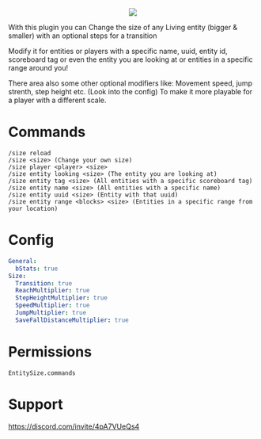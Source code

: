 <div align="center">
  <img src="https://imgur.com/yMuZdvu.gif">
</div>

With this plugin you can
Change the size of any Living entity (bigger & smaller)
with an optional steps for a transition

Modify it for entities or players with a specific name, uuid, entity id, scoreboard tag or even the entity you are looking at or entities in a specific range around you!

There area also some other optional modifiers like:
Movement speed, jump strenth, step height etc. (Look into the config)
To make it more playable for a player with a different scale.​

# Commands

```
/size reload
/size <size> (Change your own size)
/size player <player> <size>
/size entity looking <size> (The entity you are looking at)
/size entity tag <size> (All entities with a specific scoreboard tag)
/size entity name <size> (All entities with a specific name)
/size entity uuid <size> (Entity with that uuid)
/size entity range <blocks> <size> (Entities in a specific range from your location)
```

# Config
```yml
General:
  bStats: true
Size:
  Transition: true
  ReachMultiplier: true
  StepHeightMultiplier: true
  SpeedMultiplier: true
  JumpMultiplier: true
  SaveFallDistanceMultiplier: true
```

# Permissions
`EntitySize.commands`

# Support
https://discord.com/invite/4pA7VUeQs4
